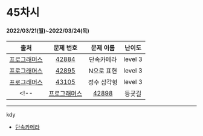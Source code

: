 # 45차시
#### 2022/03/21(월)~2022/03/24(목)

|               출처               |                   문제 번호                    |     문제 이름      | 난이도 |
| :------------------------------: | :--------------------------------------------: | :----------------: | :----: |
| [프로그래머스](https://programmers.co.kr/) | [42884](https://programmers.co.kr/learn/courses/30/lessons/42884) | 단속카메라 | level 3 |
| [프로그래머스](https://programmers.co.kr/) | [42895](https://programmers.co.kr/learn/courses/30/lessons/42895) | N으로 표현 | level 3 |
| [프로그래머스](https://programmers.co.kr/) | [43105](https://programmers.co.kr/learn/courses/30/lessons/43105) | 정수 삼각형 | level 3 |
<!--| [프로그래머스](https://programmers.co.kr/) | [42898](https://programmers.co.kr/learn/courses/30/lessons/42898) | 등굣길 | level 3 |-->


---

kdy
- [단속카메라](https://tropical-couch-e39.notion.site/PRO-42884-f2720f52a7d14c9d8028a64db1445171)

